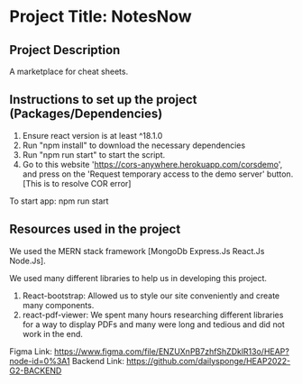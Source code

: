 # Project Title: NotesNow

## Project Description

A marketplace for cheat sheets.

## Instructions to set up the project (Packages/Dependencies)

1. Ensure react version is at least ^18.1.0
2. Run "npm install" to download the necessary dependencies
3. Run "npm run start" to start the script.
4. Go to this website 'https://cors-anywhere.herokuapp.com/corsdemo', and press on the 'Request temporary access to the demo server' button. [This is to resolve COR error]

To start app: npm run start

## Resources used in the project

We used the MERN stack framework [MongoDb Express.Js React.Js Node.Js]. 

We used many different libraries to help us in developing this project. 

1. React-bootstrap: Allowed us to style our site conveniently and create many components.
2. react-pdf-viewer: We spent many hours researching different libraries for a way to display PDFs and many were long and tedious and did not work in the end.

Figma Link: https://www.figma.com/file/ENZUXnPB7zhfShZDklR13o/HEAP?node-id=0%3A1
Backend Link: https://github.com/dailysponge/HEAP2022-G2-BACKEND
